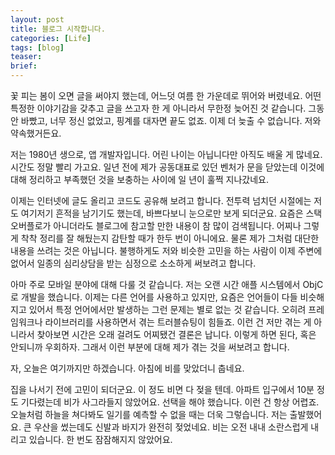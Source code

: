 ```yaml
---
layout: post
title: 블로그 시작합니다.
categories: [Life]
tags: [blog]
teaser:
brief:
---
```


꽃 피는 봄이 오면 글을 써야지 했는데, 어느덧 여름 한 가운데로 뛰어와 버렸네요. 어떤 특정한 이야기감을 갖추고 글을 쓰고자 한 게 아니라서 무한정 늦어진 것 같습니다. 그동안 바빴고, 너무 정신 없었고, 핑계를 대자면 끝도 없죠. 이제 더 늦출 수 없습니다. 저와 약속했거든요.

저는 1980년 생으로, 앱 개발자입니다. 어린 나이는 아닙니다만 아직도 배울 게 많네요. 시간도 정말 빨리 가고요. 일년 전에 제가 공동대표로 있던 벤처가 문을 닫았는데 이것에 대해 정리하고 부족했던 것을 보충하는 사이에 일 년이 훌쩍 지나갔네요.

이제는 인터넷에 글도 올리고 코드도 공유해 보려고 합니다. 전투력 넘치던 시절에는 저도 여기저기 흔적을 남기기도 했는데, 바쁘다보니 눈으로만 보게 되더군요. 요즘은 스택오버플로가 아니더라도 블로그에 참고할 만한 내용이 참 많이 검색됩니다. 어찌나 그렇게 착착 정리를 잘 해뒀는지 감탄할 때가 한두 번이 아니에요. 물론 제가 그처럼 대단한 내용을 쓰려는 것은 아닙니다. 불행하게도 저와 비슷한 고민을 하는 사람이 이제 주변에 없어서 일종의 심리상담을 받는 심정으로 소소하게 써보려고 합니다.

아마 주로 모바일 분야에 대해 다룰 것 같습니다. 저는 오랜 시간 애플 시스템에서 ObjC로 개발을 했습니다. 이제는 다른 언어를 사용하고 있지만, 요즘은 언어들이 다들 비슷해지고 있어서 특정 언어에서만 발생하는 그런 문제는 별로 없는 것 같습니다. 오히려 프레임워크나 라이브러리를 사용하면서 겪는 트러블슈팅이 힘들죠. 이런 건 저만 겪는 게 아니라서 찾아보면 시간은 오래 걸려도 어찌됐건 결론은 납니다. 이렇게 하면 된다, 혹은 안되니까 우회하자. 그래서 이런 부분에 대해 제가 겪는 것을 써보려고 합니다.

자, 오늘은 여기까지만 하겠습니다. 아침에 비를 맞았더니 춥네요. 

집을 나서기 전에 고민이 되더군요. 이 정도 비면 다 젖을 텐데. 아파트 입구에서 10분 정도 기다렸는데 비가 사그라들지 않았어요. 선택을 해야 했습니다. 이런 건 항상 어렵죠. 오늘처럼 하늘을 쳐다봐도 일기를 예측할 수 없을 때는 더욱 그렇습니다. 저는 출발했어요. 큰 우산을 썼는데도 신발과 바지가 완전히 젖었네요. 비는 오전 내내 소란스럽게 내리고 있습니다. 한 번도 잠잠해지지 않았어요.

